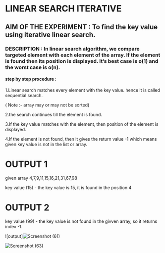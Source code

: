 # LINEAR SEARCH ITERATIVE

## AIM OF THE EXPERIMENT : To find the key value using iterative linear search.
 
### DESCRIPTION : In linear search algorithm, we compare targeted element with each element of the array. If the element is found then its position is displayed. It’s best case is o(1) and the worst case is o(n).

#### step by step procedure :

1.Linear search matches every element with the key value. hence it is called sequential search.

( Note :- array may or may not be sorted)

2.the search continues till the element is found.

3.If the key value matches with the element, then position of the element is displayed.

4.If the element is not found, then it gives the return value -1 which means given key value is not in the list or array.

# OUTPUT 1 

given array 4,7,9,11,15,16,21,31,67,98

 key value (15) - the key value is 15, it is found in the position 4
 
 # OUTPUT 2 
 key value (99) - the key value is not found in the givven array, so it returns index -1.
 
 ![output]![Screenshot (61)](https://user-images.githubusercontent.com/69679445/90312671-e4946000-df23-11ea-8621-10b159752320.png)
 
![Screenshot (63)](https://user-images.githubusercontent.com/69679445/90312674-e65e2380-df23-11ea-9f45-dcc51f553dbf.png)

